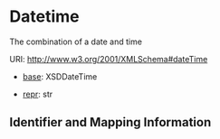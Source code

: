 # Datetime

The combination of a date and time

URI: http://www.w3.org/2001/XMLSchema#dateTime

* [base](https://w3id.org/linkml/base): XSDDateTime


* [repr](https://w3id.org/linkml/repr): str




## Identifier and Mapping Information







